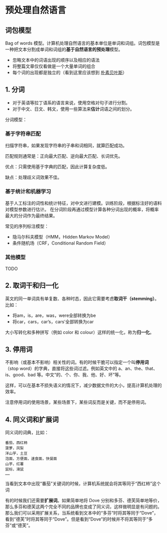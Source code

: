# 预处理自然语言

## 词包模型

Bag of words 模型。计算机处理自然语言的基本单位是单词和词组。词包模型是一种把文本分割成单词和词组的**基于自然语言的预处理**模型。

* 忽略文本中的词语出现的顺序以及相应的语法
* 将整篇文章仅仅看做是一个大量单词的组合
* 每个词的出现都是独立的（看到这里应该想到 [朴素贝叶斯](statistics/naive-bayes)）

## 1. 分词

* 对于英语等拉丁语系的语言来说，使用空格对句子进行分割。
* 对于中文、日文、韩文，使用一些算法来**估计**词语之间的划分。

分词模型：

### 基于字符串匹配

扫描字符串，如果发现字符串的子串和词相同，就算匹配成功。

匹配规则通常是：正向最大匹配、逆向最大匹配、长词优先。

优点：只需使用基于字典的匹配，因此计算复杂度低。

缺点：处理歧义词效果不佳。

### 基于统计和机器学习

基于人工标注的词性和统计特征，对中文进行建模。训练阶段，根据标注好的语料对模型参数进行估计。 在分词阶段再通过模型计算各种分词出现的概率，将概率最大的分词作为最终结果。

常见的序列标注模型：

* 隐马尔科夫模型（HMM，Hidden Markov Model）
* 条件随机场（CRF，Conditional Random Field）

### 其他模型

TODO

## 2. 取词干和归一化

英文的同一单词具有单复数、各种时态，因此它需要考虑**取词干（stemming）**。比如：

* 将am，is，are，was，were全部转换为be
* 将car，cars，car’s，cars’全部转换为car

大小写转化和多种拼写（例如 color 和 colour）这样的统一化，称为**归一化**。

## 3. 停用词

不影响（或基本不影响）相关性的词。有的时候干脆可以指定一个叫**停用词**（stop word）的字典，直接将这些词过滤。例如英文中的 a、an、the、that、is、good、bad 等。中文“的、个、你、我、他、好、坏”等。

这样，可以在基本不损失语义的情况下，减少数据文件的大小，提高计算机处理的效率。

注意停用词的使用场景，某些场景下，某些词反而是关键，而不是停用词。

## 4. 同义词和扩展词

同义词的词典，比如：

```
番茄，西红柿
菠萝，凤梨
洋山芋，土豆
泡面，方便面，速食面，快餐面
山芋，红薯
鼠标，滑鼠
……
```

当看到文本中出现“番茄”关键词的时候，计算机系统就会将其等同于“西红柿”这个词

有的时候我们还需要**扩展词**。如果简单地将 Dove 分别和多芬、德芙简单地等价，那么多芬和德芙这两个完全不同的品牌也变成了同义词，这样做明显是有问题的。那么我们可以采用扩展关系，当系统看到文本中的“多芬”时将其等同于“Dove”，看到“德芙”时将其等同于“Dove”。但是看到“Dove”的时候并不将其等同于“多芬”或“德芙”。